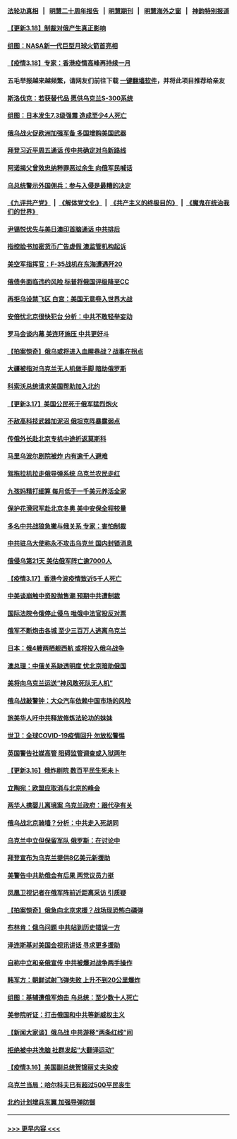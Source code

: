 #### [法轮功真相](https://github.com/gfw-breaker/truth/blob/master/README.md?t=0) &nbsp;&nbsp;|&nbsp;&nbsp; [明慧二十周年报告](https://github.com/gfw-breaker/mh-reports/blob/master/README.md?t=0) &nbsp;&nbsp;|&nbsp;&nbsp;[明慧期刊](https://github.com/gfw-breaker/mh-qikan) &nbsp;&nbsp;|&nbsp;&nbsp; [明慧海外之窗](https://github.com/gfw-breaker/mh-news/blob/master/README.md?t=0) &nbsp;&nbsp;|&nbsp;&nbsp; [神韵特别报道](https://github.com/gfw-breaker/mh-news/blob/master/shenyun.md?t=0)
#### [【更新3.18】制裁对俄产生真正影响](../pages/nsc418/n13655870.md?t=03182351) 
#### [组图：NASA新一代巨型月球火箭首亮相](../pages/nsc418/n13655823.md?t=03182351) 
#### [【疫情3.18】专家：香港疫情高峰再持续一月](../pages/nsc418/n13655307.md?t=03182351) 
#### 五毛举报越来越频繁，请网友们前往下载 [一键翻墙软件](https://github.com/gfw-breaker/ssr-accounts)，并将此项目推荐给亲友
#### [斯洛伐克：若获替代品 愿供乌克兰S-300系统](../pages/nsc418/n13655436.md?t=03182351) 
#### [组图：日本发生7.3级强震 造成至少4人死亡](../pages/nsc418/n13652756.md?t=03182351) 
#### [俄乌战火促欧洲加强军备 多国增购美国武器](../pages/nsc418/n13655085.md?t=03182351) 
#### [拜登习近平周五通话 传中共确定对乌新路线](../pages/nsc418/n13654243.md?t=03182351) 
#### [阿诺揭父曾效忠纳粹罪恶过余生 向俄军民喊话](../pages/nsc418/n13654788.md?t=03182351) 
#### [乌总统警示外国佣兵：参与入侵是最糟的决定](../pages/nsc418/n13654804.md?t=03182351) 
#### [《九评共产党》](https://github.com/begood0513/9ping.md/blob/master/README.md) &nbsp;|&nbsp; [《解体党文化》](../../../../jtdwh.md/blob/master/README.md)  &nbsp;|&nbsp; [《共产主义的终极目的》](../../../../gczydzjmd.md/blob/master/README.md) &nbsp;|&nbsp; [《魔鬼在统治我们的世界》](../../../../mgztzwmdsj.md/blob/master/README.md) 
#### [尹锡悦优先与美日澳印首脑通话 中共排后](../pages/nsc418/n13654797.md?t=03182351) 
#### [指控脸书加密货币广告虚假 澳监管机构起诉](../pages/nsc418/n13654606.md?t=03182351) 
#### [美空军指挥官：F-35战机在东海遭遇歼20](../pages/nsc418/n13653908.md?t=03182351) 
#### [俄债务面临违约风险 标普将俄国评级降至CC](../pages/nsc418/n13654315.md?t=03182351) 
#### [再拒乌设禁飞区 白宫：美国无意卷入世界大战](../pages/nsc418/n13654394.md?t=03182351) 
#### [安倍忧北京很快犯台 分析：中共不敢轻举妄动](../pages/nsc418/n13654078.md?t=03182351) 
#### [罗马会谈内幕 美连环施压 中共更好斗](../pages/nsc418/n13654127.md?t=03182351) 
#### [【拍案惊奇】俄乌或将进入血腥巷战？战事在拐点](../pages/nsc418/n13653167.md?t=03182351) 
#### [大疆被指对乌克兰无人机做手脚 暗助俄罗斯](../pages/nsc418/n13648296.md?t=03182351) 
#### [科索沃总统请求美国帮助加入北约](../pages/nsc418/n13653635.md?t=03182351) 
#### [【更新3.17】美国公民死于俄军猛烈炮火](../pages/nsc418/n13653347.md?t=03182351) 
#### [不敌高科技武器加泥沼 俄坦克阵暴露弱点](../pages/nsc418/n13653919.md?t=03182351) 
#### [传俄外长赴北京专机中途折返莫斯科](../pages/nsc418/n13653881.md?t=03182351) 
#### [马里乌波尔剧院被炸 内有逾千人避难](../pages/nsc418/n13653192.md?t=03182351) 
#### [驾拖拉机拉走俄导弹系统 乌克兰农民走红](../pages/nsc418/n13653719.md?t=03182351) 
#### [九孩妈精打细算 每月低于一千美元养活全家](../pages/nsc418/n13652819.md?t=03182351) 
#### [保护花滑冠军赴北京冬奥 美中安保全程较量](../pages/nsc418/n13653428.md?t=03182351) 
#### [多名中共战狼急撇与俄关系 专家：害怕制裁](../pages/nsc418/n13653607.md?t=03182351) 
#### [中共驻乌大使称永不攻击乌克兰 国内封锁消息](../pages/nsc418/n13652870.md?t=03182351) 
#### [俄侵乌第21天 美估俄军阵亡逾7000人](../pages/nsc418/n13652921.md?t=03182351) 
#### [【疫情3.17】香港今波疫情致近5千人死亡](../pages/nsc418/n13652762.md?t=03182351) 
#### [中美谈崩触中资股抛售潮 预期中共遭制裁](../pages/nsc418/n13653610.md?t=03182351) 
#### [国际法院令俄停止侵乌 唯俄中法官投反对票](../pages/nsc418/n13652268.md?t=03182351) 
#### [俄军不断炮击各城 至少三百万人逃离乌克兰](../pages/nsc418/n13652830.md?t=03182351) 
#### [日本：俄4艘两栖舰西航 或将投入俄乌战争](../pages/nsc418/n13652370.md?t=03182351) 
#### [澳总理：中俄关系缺透明度 忧北京暗助俄国](../pages/nsc418/n13652355.md?t=03182351) 
#### [美将向乌克兰运送“神风敢死队无人机”](../pages/nsc418/n13652089.md?t=03182351) 
#### [俄乌战敲警钟：大众汽车依赖中国市场的风险](../pages/nsc418/n13652030.md?t=03182351) 
#### [旅美华人吁中共释放修炼法轮功的妹妹](../pages/nsc418/n13650621.md?t=03182351) 
#### [世卫：全球COVID-19疫情回升 勿放松警惕](../pages/nsc418/n13651701.md?t=03182351) 
#### [英国警告社媒高管 阻碍监管调查或入狱两年](../pages/nsc418/n13651516.md?t=03182351) 
#### [【更新3.16】俄炸剧院 数百平民生死未卜](../pages/nsc418/n13650532.md?t=03182351) 
#### [立陶宛：欧盟应取消与北京的峰会](../pages/nsc418/n13651183.md?t=03182351) 
#### [两华人携婴儿离境案 乌克兰政府：跟代孕有关](../pages/nsc418/n13651393.md?t=03182351) 
#### [俄乌战北京骑墙？分析：中共走入死胡同](../pages/nsc418/n13651162.md?t=03182351) 
#### [乌克兰中立但保留军队 俄罗斯：在讨论中](../pages/nsc418/n13650929.md?t=03182351) 
#### [拜登宣布为乌克兰提供8亿美元新援助](../pages/nsc418/n13651290.md?t=03182351) 
#### [美警告中共助俄会有后果 两党议员力挺](../pages/nsc418/n13650644.md?t=03182351) 
#### [凤凰卫视记者在俄军阵前近距离采访 引质疑](../pages/nsc418/n13651165.md?t=03182351) 
#### [【拍案惊奇】俄急向北京求援？战场现恐怖白磷弹](../pages/nsc418/n13650714.md?t=03182351) 
#### [布林肯：俄乌问题 中共站到历史错误一方](../pages/nsc418/n13651053.md?t=03182351) 
#### [泽连斯基对美国会视讯讲话 寻求更多援助](../pages/nsc418/n13650906.md?t=03182351) 
#### [自称中立和亲俄宣传 中共被爆对战争两手操作](../pages/nsc418/n13650420.md?t=03182351) 
#### [韩军方：朝鲜试射飞弹失败 上升不到20公里爆炸](../pages/nsc418/n13651003.md?t=03182351) 
#### [组图：基辅遭俄军炮击 乌总统：至少数十人死亡](../pages/nsc418/n13650234.md?t=03182351) 
#### [美参院听证：打击俄国和中共等新威权主义](../pages/nsc418/n13650648.md?t=03182351) 
#### [【新闻大家谈】俄乌战 中共游移“两条红线”间](../pages/nsc418/n13648890.md?t=03182351) 
#### [拒绝被中共洗脑 社群发起“大翻译运动”](../pages/nsc418/n13650120.md?t=03182351) 
#### [【疫情3.16】美国副总统贺锦丽丈夫染疫](../pages/nsc418/n13649709.md?t=03182351) 
#### [乌克兰当局：哈尔科夫已有超过500平民丧生](../pages/nsc418/n13649858.md?t=03182351) 
#### [北约计划增兵东翼 加强导弹防御](../pages/nsc418/n13649485.md?t=03182351) 

----
#### [ >>> 更早内容 <<< ](../indexes/nsc418-earlier.md)
